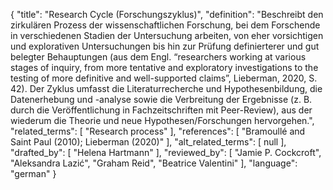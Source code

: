 {
    "title": "Research Cycle (Forschungszyklus)",
    "definition": "Beschreibt den zirkulären Prozess der wissenschaftlichen Forschung, bei dem Forschende in verschiedenen Stadien der Untersuchung arbeiten, von eher vorsichtigen und explorativen Untersuchungen bis hin zur Prüfung definierterer und gut belegter Behauptungen (aus dem Engl. “researchers working at various stages of inquiry, from more tentative and exploratory investigations to the testing of more definitive and well-supported claims”, Lieberman, 2020, S. 42). Der Zyklus umfasst die Literaturrecherche und Hypothesenbildung, die Datenerhebung und -analyse sowie die Verbreitung der Ergebnisse (z. B. durch die Veröffentlichung in Fachzeitschriften mit Peer-Review), aus der wiederum die Theorie und neue Hypothesen/Forschungen hervorgehen.",
    "related_terms": [
        "Research process"
    ],
    "references": [
        "Bramoullé and Saint Paul (2010); Lieberman (2020)"
    ],
    "alt_related_terms": [
        null
    ],
    "drafted_by": [
        "Helena Hartmann"
    ],
    "reviewed_by": [
        "Jamie P. Cockcroft",
        "Aleksandra Lazić",
        "Graham Reid",
        "Beatrice Valentini"
    ],
    "language": "german"
}